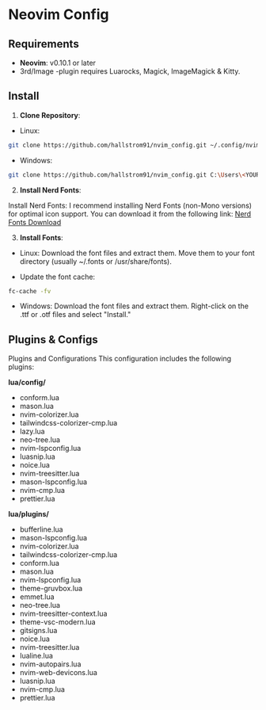 # Neovim Config

## Requirements
- **Neovim**: v0.10.1 or later
- 3rd/Image -plugin requires Luarocks, Magick, ImageMagick & Kitty.


## Install

1. **Clone Repository**:

- Linux:
```bash linux
git clone https://github.com/hallstrom91/nvim_config.git ~/.config/nvim
```
-  Windows:
```bash windows
git clone https://github.com/hallstrom91/nvim_config.git C:\Users\<YOUR_USERNAME>\AppData\Local\nvim
```

2. **Install Nerd Fonts**:
   
Install Nerd Fonts: I recommend installing Nerd Fonts (non-Mono versions) for optimal icon support. You can download it from the following link: [Nerd Fonts Download](https://www.nerdfonts.com/font-downloads)

3. **Install Fonts**:

- Linux:
Download the font files and extract them.
Move them to your font directory (usually ~/.fonts or /usr/share/fonts).

- Update the font cache:
```bash linux
fc-cache -fv
```

- Windows:
Download the font files and extract them.
Right-click on the .ttf or .otf files and select "Install."

## Plugins & Configs
Plugins and Configurations
This configuration includes the following plugins:

**lua/config/**
* conform.lua
* mason.lua
* nvim-colorizer.lua
* tailwindcss-colorizer-cmp.lua 
* lazy.lua
* neo-tree.lua
* nvim-lspconfig.lua
* luasnip.lua
* noice.lua
* nvim-treesitter.lua
* mason-lspconfig.lua  
* nvim-cmp.lua
* prettier.lua

**lua/plugins/**
* bufferline.lua
* mason-lspconfig.lua
* nvim-colorizer.lua
* tailwindcss-colorizer-cmp.lua
* conform.lua
* mason.lua
* nvim-lspconfig.lua
* theme-gruvbox.lua
* emmet.lua
* neo-tree.lua
* nvim-treesitter-context.lua
* theme-vsc-modern.lua
* gitsigns.lua
* noice.lua
* nvim-treesitter.lua
* lualine.lua
* nvim-autopairs.lua
* nvim-web-devicons.lua
* luasnip.lua
* nvim-cmp.lua
* prettier.lua
